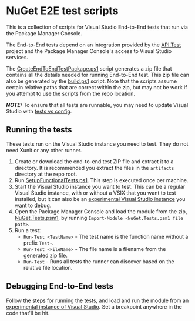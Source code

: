 # NuGet E2E test scripts

This is a collection of scripts for Visual Studio End-to-End tests that run via the Package Manager Console.

The End-to-End tests depend on an integration provided by the [API.Test](./../../test/TestExtensions/API.Test/API.Test.csproj) project and the Package Manager Console's access to Visual Studio services.

The [CreateEndToEndTestPackage.ps1](./../cibuild/CreateEndToEndTestPackage.ps1) script generates a zip file that contains all the details needed for running End-to-End test.
This zip file can also be generated by the [build.ps1](./../../build.ps1) script.
Note that the scripts assume certain relative paths that are correct within the zip, but may not be work if you attempt to use the scripts from the repo location.

***NOTE:*** To ensure that all tests are runnable, you may need to update Visual Studio with [tests vs config](build\tests.dev17.vsconfig).

## Running the tests

These tests run on the Visual Studio instance you need to test. They do not need Xunit or any other runner.

1. Create or download the end-to-end test ZIP file and extract it to a directory. It is recommended you extract the files in the `artifacts` directory at the repo root.
1. Run [SetupFunctionalTests.ps1](./SetupFunctionalTests.ps1). This step is executed once per machine.
1. Start the Visual Studio instance you want to test. This can be a regular Visual Studio instance, with or without a VSIX that you want to test installed, but it can also be an [experimental Visual Studio instance](./../../docs/debugging.md#debugging-and-testing-nuget-in-visual-studio) you want to debug.
1. Open the Package Manager Console and load the module from the zip, [NuGet.Tests.psm1](./../../test/EndToEnd/NuGet.Tests.psm1), by running `Import-Module <NuGet.Tests.psm1 file path>`.
1. Run a test:
    - `Run-Test <TestName>` - The test name is the function name without a prefix `Test-`.
    - `Run-Test <FileName>` - The file name is a filename from the generated zip file.
    - `Run-Test` - Runs all tests the runner can discover based on the relative file location.

## Debugging End-to-End tests

Follow the [steps](#running-the-tests) for running the tests, and load and run the module from an [experimental instance of Visual Studio](./../../docs/debugging.md#debugging-and-testing-nuget-in-visual-studio).
Set a breakpoint anywhere in the code that'll be hit.
